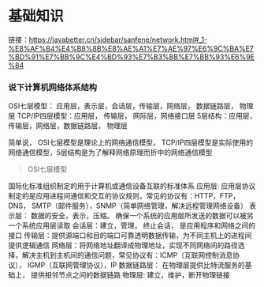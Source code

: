 # 基础知识
链接：https://javabetter.cn/sidebar/sanfene/network.html#_1-%E8%AF%B4%E4%B8%8B%E8%AE%A1%E7%AE%97%E6%9C%BA%E7%BD%91%E7%BB%9C%E4%BD%93%E7%B3%BB%E7%BB%93%E6%9E%84
### 说下计算机网络体系结构
OSI七层模型： 应用层，表示层，会话层，传输层，网络层， 数据链路层， 物理层
TCP/IP四层模型：应用层， 传输层， 网际层，网络接口层
5层结构：应用层，传输层，网络层，数据链路层， 物理层 

简单说， OSI七层模型是理论上的网络通信模型， TCP/IP四层模型是实际使用的网络通信模型，5层结构是为了解释网络原理而折中的网络通信模型
> OSI七层模型

国际化标准组织制定的用于计算机或通信设备互联的标准体系
应用层: 应用层协议制定的是应用进程间通信和交互的协议规则，常见的协议有：HTTP，FTP， DNS， SMTP（邮件服务），SNMP（简单网络管理，解决远程管理网络设备）
表示层： 数据的安全，表示，压缩。 确保一个系统的应用层所发送的数据可以被另一个系统应用层读取
会话层：建立，管理， 终止会话， 是应用程序和网络之间的接口
传输层：提供源端口和目的端口可靠透明数据传输，为不同主机上的进程间提供逻辑通信
网络层：将网络地址翻译成物理地址，实现不同网络间的路径选择，解决主机到主机间的通信问题，常见协议有：ICMP（互联网控制消息协议）， IGMP（互联网管理协议），IP
数据链路层： 在物理层提供比特流服务的基础上， 提供相邻节点之间的数据链路
物理层: 建立，维护，断开物理链接

